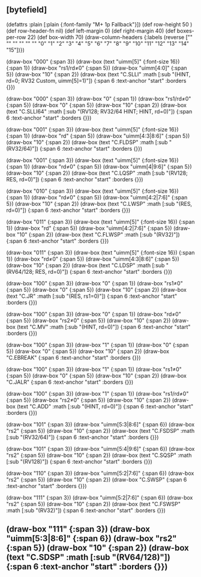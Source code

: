 ## [bytefield]

(defattrs :plain [:plain {:font-family "M+ 1p Fallback"}])
(def row-height 50 )
(def row-header-fn nil)
(def left-margin 0)
(def right-margin 40)
(def boxes-per-row 22)
(def box-width 70)
(draw-column-headers {:labels (reverse ["" "" "" "" "" "" "0" "1" "2" "3" "4" "5" "6" "7" "8" "9" "10" "11" "12" "13" "14" "15"])})

(draw-box "000" {:span 3})
(draw-box (text "uimm[5]" {:font-size 16}) {:span 1})
(draw-box "rs1/rd≠0" {:span 5})
(draw-box "uimm[4:0]" {:span 5})
(draw-box "10" {:span 2})
(draw-box (text "C.SLLI" :math [:sub "(HINT, rd=0; RV32 Custom, uimm[5]=1)"]) {:span 6 :text-anchor "start" :borders {}})

(draw-box "000" {:span 3})
(draw-box "0" {:span 1})
(draw-box "rs1/rd≠0" {:span 5})
(draw-box "0" {:span 5})
(draw-box "10" {:span 2})
(draw-box (text "C.SLLI64" :math [:sub "(RV128; RV32/64 HINT; HINT, rd=0)"]) {:span 6 :text-anchor "start" :borders {}})

(draw-box "001" {:span 3})
(draw-box (text "uimm[5]" {:font-size 16}) {:span 1})
(draw-box "rd" {:span 5})
(draw-box "uimm[4:3|8:6]" {:span 5})
(draw-box "10" {:span 2})
(draw-box (text "C.FLDSP" :math [:sub "(RV32/64)"]) {:span 6 :text-anchor "start" :borders {}})

(draw-box "001" {:span 3})
(draw-box (text "uimm[5]" {:font-size 16}) {:span 1})
(draw-box "rd≠0" {:span 5})
(draw-box "uimm[4|9:6]" {:span 5})
(draw-box "10" {:span 2})
(draw-box (text "C.LQSP" :math [:sub "(RV128; RES, rd=0)"]) {:span 6 :text-anchor "start" :borders {}})

(draw-box "010" {:span 3})
(draw-box (text "uimm[5]" {:font-size 16}) {:span 1})
(draw-box "rd≠0" {:span 5})
(draw-box "uimm[4:2|7:6]" {:span 5})
(draw-box "10" {:span 2})
(draw-box (text "C.LWSP" :math [:sub "(RES, rd=0)"]) {:span 6 :text-anchor "start" :borders {}})

(draw-box "011" {:span 3})
(draw-box (text "uimm[5]" {:font-size 16}) {:span 1})
(draw-box "rd" {:span 5})
(draw-box "uimm[4:2|7:6]" {:span 5})
(draw-box "10" {:span 2})
(draw-box (text "C.FLWSP" :math [:sub "(RV32)"]) {:span 6 :text-anchor "start" :borders {}})

(draw-box "011" {:span 3})
(draw-box (text "uimm[5]" {:font-size 16}) {:span 1})
(draw-box "rd≠0" {:span 5})
(draw-box "uimm[4:3|8:6]" {:span 5})
(draw-box "10" {:span 2})
(draw-box (text "C.LDSP" :math [:sub "(RV64/128; RES, rd=0)"]) {:span 6 :text-anchor "start" :borders {}})

(draw-box "100" {:span 3})
(draw-box "0" {:span 1})
(draw-box "rs1≠0" {:span 5})
(draw-box "0" {:span 5})
(draw-box "10" {:span 2})
(draw-box (text "C.JR" :math [:sub "(RES, rs1=0)"]) {:span 6 :text-anchor "start" :borders {}})

(draw-box "100" {:span 3})
(draw-box "0" {:span 1})
(draw-box "rd≠0" {:span 5})
(draw-box "rs2≠0" {:span 5})
(draw-box "10" {:span 2})
(draw-box (text "C.MV" :math [:sub "(HINT, rd=0)"]) {:span 6 :text-anchor "start" :borders {}})

(draw-box "100" {:span 3})
(draw-box "1" {:span 1})
(draw-box "0" {:span 5})
(draw-box "0" {:span 5})
(draw-box "10" {:span 2})
(draw-box "C.EBREAK" {:span 6 :text-anchor "start" :borders {}})

(draw-box "100" {:span 3})
(draw-box "1" {:span 1})
(draw-box "rs1≠0" {:span 5})
(draw-box "0" {:span 5})
(draw-box "10" {:span 2})
(draw-box "C.JALR" {:span 6 :text-anchor "start" :borders {}})

(draw-box "100" {:span 3})
(draw-box "1" {:span 1})
(draw-box "rs1/rd≠0" {:span 5})
(draw-box "rs2≠0" {:span 5})
(draw-box "10" {:span 2})
(draw-box (text "C.ADD" :math [:sub "(HINT, rd=0)"]) {:span 6 :text-anchor "start" :borders {}})

(draw-box "101" {:span 3})
(draw-box "uimm[5:3|8:6]" {:span 6})
(draw-box "rs2" {:span 5})
(draw-box "10" {:span 2})
(draw-box (text "C.FSDSP" :math [:sub "(RV32/64)"]) {:span 6 :text-anchor "start" :borders {}})

(draw-box "101" {:span 3})
(draw-box "uimm[5:4|9:6]" {:span 6})
(draw-box "rs2" {:span 5})
(draw-box "10" {:span 2})
(draw-box (text "C.SQSP" :math [:sub "(RV128)"]) {:span 6 :text-anchor "start" :borders {}})

(draw-box "110" {:span 3})
(draw-box "uimm[5:2|7:6]" {:span 6})
(draw-box "rs2" {:span 5})
(draw-box "10" {:span 2})
(draw-box "C.SWSP" {:span 6 :text-anchor "start" :borders {}})

(draw-box "111" {:span 3})
(draw-box "uimm[5:2|7:6]" {:span 6})
(draw-box "rs2" {:span 5})
(draw-box "10" {:span 2})
(draw-box (text "C.FSWSP" :math [:sub "(RV32)"]) {:span 6 :text-anchor "start" :borders {}})

(draw-box "111" {:span 3})
(draw-box "uimm[5:3|8:6]" {:span 6})
(draw-box "rs2" {:span 5})
(draw-box "10" {:span 2})
(draw-box (text "C.SDSP" :math [:sub "(RV64/128)"]) {:span 6 :text-anchor "start" :borders {}})
------------------------------------------------------------------------------------------------------------------------------------------------------------------------------------------------------------------------------------------------------------------------------------------------------------
